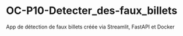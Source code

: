 # OC-P10-Detecter_des-faux_billets
App de détection de faux billets créée via Streamlit, FastAPI et Docker
